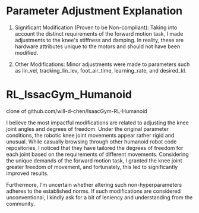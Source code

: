 # Parameter Adjustment Explanation #
1. Significant Modification (Proven to be Non-compliant): Taking into account the distinct requirements of the forward motion task, I made adjustments to the knee's stiffness and damping. In reality, these are hardware attributes unique to the motors and should not have been modified.

2. Other Modifications: Minor adjustments were made to parameters such as lin_vel, tracking_lin_lev, foot_air_time, learning_rate, and desired_kl.

# RL_IssacGym_Humanoid
clone of github.com/will-d-chen/IsaacGym-RL-Humanoid


I believe the most impactful modifications are related to adjusting the knee joint angles and degrees of freedom. Under the original parameter conditions, the robotic knee joint movements appear rather rigid and unusual. While casually browsing through other humanoid robot code repositories, I noticed that they have tailored the degrees of freedom for each joint based on the requirements of different movements. Considering the unique demands of the forward motion task, I granted the knee joint greater freedom of movement, and fortunately, this led to significantly improved results.

Furthermore, I'm uncertain whether altering such non-hyperparameters adheres to the established norms. If such modifications are considered unconventional, I kindly ask for a bit of leniency and understanding from the community.
